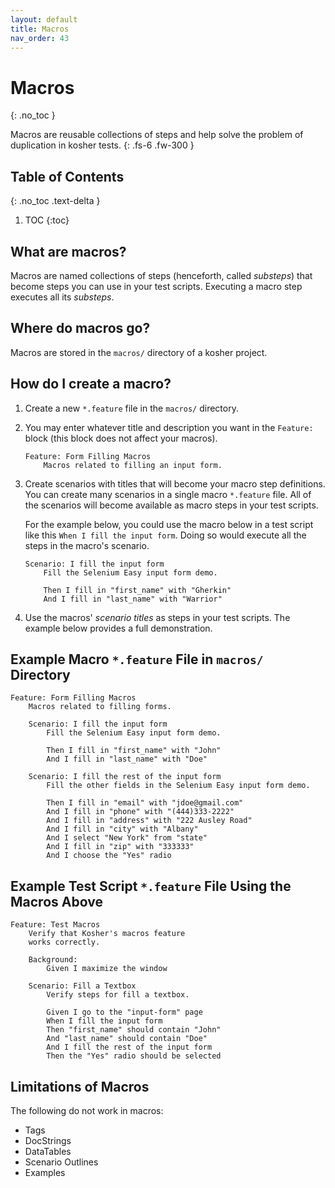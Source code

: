 ```yaml
---
layout: default
title: Macros 
nav_order: 43
---
```


# Macros
{: .no_toc }

Macros are reusable collections of steps and help solve the problem of duplication in kosher tests.
{: .fs-6 .fw-300 }

## Table of Contents
{: .no_toc .text-delta }

1. TOC
{:toc}

## What are macros?

Macros are named collections of steps (henceforth, called *substeps*) that become steps you can use in your test scripts. Executing a macro step executes all its *substeps*.

## Where do macros go?

Macros are stored in the `macros/` directory of a kosher project.

## How do I create a macro?

1. Create a new `*.feature` file in the `macros/` directory.
2. You may enter whatever title and description you want in the `Feature:` block (this block does not affect your macros).
    ```gherkin
    Feature: Form Filling Macros
        Macros related to filling an input form.
    ```
3. Create scenarios with titles that will become your macro step definitions. You can create many scenarios in a single macro `*.feature` file. All of the scenarios will become available as macro steps in your test scripts.

    For the example below, you could use the macro below in a test script like this `When I fill the input form`. Doing so would execute all the steps in the macro's scenario.
    ```gherkin
    Scenario: I fill the input form
        Fill the Selenium Easy input form demo.

        Then I fill in "first_name" with "Gherkin"
        And I fill in "last_name" with "Warrior"
    ```
4. Use the macros' *scenario titles* as steps in your test scripts. The example below provides a full demonstration.

## Example Macro `*.feature` File in `macros/` Directory
```gherkin
Feature: Form Filling Macros
    Macros related to filling forms.

    Scenario: I fill the input form
        Fill the Selenium Easy input form demo.

        Then I fill in "first_name" with "John"
        And I fill in "last_name" with "Doe"

    Scenario: I fill the rest of the input form
        Fill the other fields in the Selenium Easy input form demo.

        Then I fill in "email" with "jdoe@gmail.com"
        And I fill in "phone" with "(444)333-2222"
        And I fill in "address" with "222 Ausley Road"
        And I fill in "city" with "Albany"
        And I select "New York" from "state"
        And I fill in "zip" with "333333"
        And I choose the "Yes" radio
```

## Example Test Script `*.feature` File Using the Macros Above
```gherkin
Feature: Test Macros
    Verify that Kosher's macros feature
    works correctly.

    Background:
        Given I maximize the window

    Scenario: Fill a Textbox
        Verify steps for fill a textbox.

        Given I go to the "input-form" page
        When I fill the input form
        Then "first_name" should contain "John"
        And "last_name" should contain "Doe"
        And I fill the rest of the input form
        Then the "Yes" radio should be selected
```

## Limitations of Macros

The following do not work in macros:

* Tags
* DocStrings
* DataTables
* Scenario Outlines
* Examples
